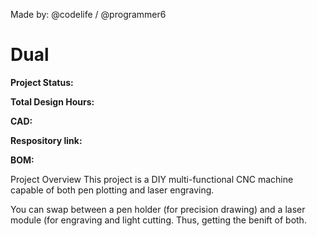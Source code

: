 Made by: @codelife / @programmer6
# Dual

**Project Status:**

**Total Design Hours:** 

**CAD:** 

**Respository link:** 

**BOM:** 


Project Overview
This project is a DIY multi-functional CNC machine capable of both pen plotting and laser engraving.

You can swap between a pen holder (for precision drawing) and a laser module (for engraving and light cutting. Thus, getting the benift of both.
